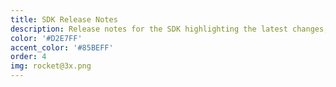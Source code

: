 ```yaml
---
title: SDK Release Notes
description: Release notes for the SDK highlighting the latest changes, updates, and warnings.
color: '#D2E7FF'
accent_color: '#85BEFF'
order: 4
img: rocket@3x.png
---
```

